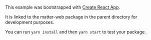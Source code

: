 This example was bootstrapped with [Create React App](https://github.com/facebook/create-react-app).

It is linked to the matter-web package in the parent directory for development purposes.

You can run `yarn install` and then `yarn start` to test your package.
